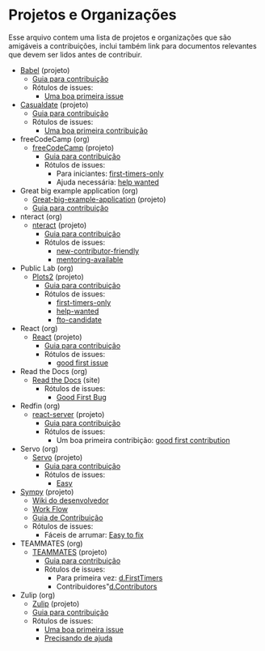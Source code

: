 # Projetos e Organizações

Esse arquivo contem uma lista de projetos e organizações que são amigáveis a
contribuições, inclui também link para documentos relevantes que devem ser
lidos antes de contribuir.

- [Babel](https://github.com/babel/babel) (projeto)
    - [Guia para contribuição](https://github.com/babel/babel/blob/master/CONTRIBUTING.md)
    - Rótulos de issues:
        - [Uma boa primeira issue](https://github.com/babel/babel/issues?q=is%3Aissue+is%3Aopen+label%3A%22good+first+issue%22)
- [Casualdate](https://github.com/StellarDoor5319/casualdate) (projeto)
    - [Guia para contribuição](https://github.com/redfin/react-server/blob/master/CONTRIBUTING.md)
    - Rótulos de issues: 
        - [Uma boa primeira contribuição](https://github.com/StellarDoor5319/casualdate/labels/good%20first%20contribution)
- freeCodeCamp (org)
    - [freeCodeCamp](https://github.com/FreeCodeCamp/FreeCodeCamp/) (projeto)
        - [Guia para contribuição](https://github.com/FreeCodeCamp/FreeCodeCamp/blob/staging/CONTRIBUTING.md)
        - Rótulos de issues:
            - Para iniciantes: [first-timers-only](https://github.com/FreeCodeCamp/FreeCodeCamp/issues?q=is%3Aopen+is%3Aissue+label%3Afirst-timers-only)
            - Ajuda necessária: [help wanted](https://github.com/freeCodeCamp/freeCodeCamp/issues?q=is%3Aopen+is%3Aissue+label%3A%22help+wanted%22)
- Great big example application (org)
    - [Great-big-example-application](https://github.com/dancancro/great-big-angular2-example) (projeto)
    - [Guia para contribuição](https://github.com/dancancro/great-big-example-application/projects/1)
- nteract (org)
    - [nteract](https://github.com/nteract/nteract) (projeto)
        - [Guia para contribuição](https://github.com/nteract/nteract/blob/master/CONTRIBUTING.md)
        - Rótulos de issues:
            - [new-contributor-friendly](https://github.com/search?utf8=%E2%9C%93&q=user%3Anteract+is%3Aissue+is%3Aopen+is%3Anew-contributor-friendly)
            - [mentoring-available](https://github.com/search?utf8=%E2%9C%93&q=user%3Anteract+is%3Aissue+is%3Aopen+is%3Amentoring-available)
- Public Lab (org)
    - [Plots2](https://github.com/publiclab/plots2) (projeto)
        - [Guia para contribuição](https://github.com/publiclab/plots2/blob/master/CONTRIBUTING.md)
        - Rótulos de issues:
            - [first-timers-only](https://github.com/publiclab/plots2/issues?q=is%3Aissue+is%3Aopen+label%3Afirst-timers-only)
            - [help-wanted](https://github.com/publiclab/plots2/issues?q=is%3Aissue+is%3Aopen+label%3Ahelp-wanted)
            - [fto-candidate](https://github.com/publiclab/plots2/issues?q=is%3Aissue+is%3Aopen+label%3Afto-candidate)
- React (org)
    - [React](https://github.com/facebook/react) (projeto)
        - [Guia para contribuição](https://reactjs.org/docs/how-to-contribute.html)
        - Rótulos de issues:
            - [good first issue](https://github.com/facebook/react/issues?page=1&q=is%3Aissue+is%3Aopen)
- Read the Docs (org)
    - [Read the Docs](http://docs.readthedocs.io/en/latest/index.html) (site)
        - Rótulos de issues:
            - [Good First Bug](https://github.com/rtfd/readthedocs.org/issues?q=is%3Aopen+is%3Aissue+label%3A%22Good+First+Bug%22)
- Redfin (org)
    - [react-server](https://react-server.io/) (projeto)
        - [Guia para contribuição](https://github.com/redfin/react-server/blob/master/CONTRIBUTING.md)
        - Rótulos de issues:
            - Um boa primeira contribição: [good first contribution](https://github.com/redfin/react-server/labels/good%20first%20contribution)
- Servo (org)
    - [Servo](https://starters.servo.org/) (projeto)
        - [Guia para contribuição](https://github.com/servo/servo/blob/master/CONTRIBUTING.md)
        - Rótulos de issues:
            - [Easy](https://github.com/servo/servo/issues?q=is%3Aissue+is%3Aopen+label%3AE-easy)
- [Sympy](https://github.com/sympy/sympy) (projeto)
    - [Wiki do desenvolvedor](https://github.com/sympy/sympy/wiki#development)
    - [Work Flow](https://github.com/sympy/sympy/wiki/Development-workflow)
    - [Guia de Contribuição](https://github.com/sympy/sympy/wiki/Introduction-to-contributing)
    - Rótulos de issues:
        - Fáceis de arrumar: [Easy to fix](https://github.com/sympy/sympy/issues?q=is%3Aissue+is%3Aopen+label%3A%22Easy+to+Fix%22)
- TEAMMATES (org)
    - [TEAMMATES](https://github.com/TEAMMATES/teammates) (projeto)
        - [Guia para contribuição](https://github.com/TEAMMATES/teammates/blob/master/docs/CONTRIBUTING.md)
        - Rótulos de issues:
            - Para primeira vez: [d.FirstTimers](https://github.com/TEAMMATES/teammates/issues?q=is%3Aopen+is%3Aissue+label%3Ad.FirstTimers)
            - Contribuidores"[d.Contributors](https://github.com/TEAMMATES/teammates/issues?q=is%3Aopen+is%3Aissue+label%3Ad.Contributors)
- Zulip (org)
    - [Zulip](https://github.com/zulip) (projeto)
    - [Guia para contribuição](https://github.com/zulip/zulip/blob/master/CONTRIBUTING.md)
    - Rótulos de issues:
       - [Uma boa primeira issue](https://github.com/zulip/zulip/issues?q=is%3Aissue+is%3Aopen+label%3A%22good+first+issue%22)
       - [Precisando de ajuda](https://github.com/zulip/zulip/issues?q=is%3Aissue+is%3Aopen+label%3A%22help+wanted%22)
